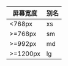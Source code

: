 
| 屏幕宽度 | 别名 |
| -------- | ---- |
| <768px   | xs   |
| >=768px  | sm   |
| >=992px  | md   |
| >=1200px | lg   |
